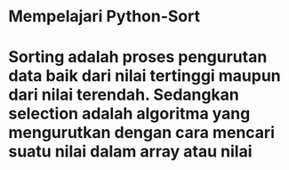 # Mempelajari Python-Sort
# Sorting adalah proses pengurutan data baik dari nilai tertinggi maupun dari nilai terendah. Sedangkan selection adalah algoritma yang mengurutkan dengan cara mencari suatu nilai dalam array atau nilai
